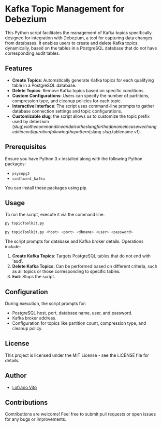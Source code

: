# Kafka Topic Management for Debezium

This Python script facilitates the management of Kafka topics specifically designed for integration with Debezium, a tool for capturing data changes from databases. It enables users to create and delete Kafka topics dynamically, based on the tables in a PostgreSQL database that do not have corresponding audit tables.

## Features

- **Create Topics**: Automatically generate Kafka topics for each qualifying table in a PostgreSQL database.
- **Delete Topics**: Remove Kafka topics based on specific conditions.
- **Custom Configurations**: Users can specify the number of partitions, compression type, and cleanup policies for each topic.
- **Interactive Interface**: The script uses command-line prompts to gather database connection settings and topic configurations.
- **Customizable slug**: the script allows us to customize the topic prefix used by debezium ($slug) via the command line and also the slang for the dbname in case we changed it in configuration following the pattern
($slang.$slug.$tablename.v1).
## Prerequisites

Ensure you have Python 3.x installed along with the following Python packages:
- `psycopg2`
- `confluent_kafka`

You can install these packages using pip.

## Usage

To run the script, execute it via the command line.
```bash
py topicToolkit.py 
```
```bash
py topicToolkit.py <host> <port> <dbname> <user> <password>
```
The script prompts for database and Kafka broker details. Operations include:
1. **Create Kafka Topics**: Targets PostgreSQL tables that do not end with 'aud'.
2. **Delete Kafka Topics**: Can be performed based on different criteria, such as all topics or those corresponding to specific tables.
3. **Exit**: Stops the script.

## Configuration

During execution, the script prompts for:
- PostgreSQL host, port, database name, user, and password.
- Kafka broker address.
- Configuration for topics like partition count, compression type, and cleanup policy.

## License

This project is licensed under the MIT License - see the LICENSE file for details.

## Author

- [Lofrano Vito](your-contact-information)

## Contributions

Contributions are welcome! Feel free to submit pull requests or open issues for any bugs or improvements.
